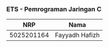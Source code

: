 ### ETS - Pemrograman Jaringan C

| **NRP** | **Nama** | 
| ----------- | -------- |
| 5025201164 | Fayyadh Hafizh |
